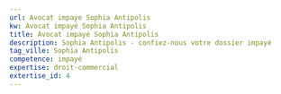 ```yaml
---
url: Avocat impaye Sophia Antipolis
kw: Avocat impayé Sophia Antipolis
title: Avocat impayé Sophia Antipolis
description: Sophia Antipolis - confiez-nous votre dossier impayé
tag_ville: Sophia Antipolis
competence: impayé
expertise: droit-commercial
extertise_id: 4
---
```

